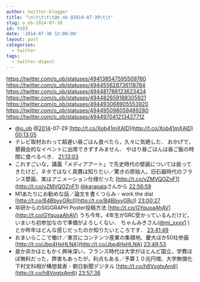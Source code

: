 ```yaml
---
author: twitter-blogger
title: "\n\t\t\t\t@o_ob @2014-07-30\t\t"
slug: o_ob-2014-07-30
id: 9103
date: '2014-07-30 12:00:00'
layout: post
categories:
  - twitter
tags:
  - twitter-digest
---
```


https://twitter.com/o_ob/statuses/494138547595509760 https://twitter.com/o_ob/statuses/494455628736118784 https://twitter.com/o_ob/statuses/494481788123623424 https://twitter.com/o_ob/statuses/494482659188305921 https://twitter.com/o_ob/statuses/494493068905553920 https://twitter.com/o_ob/statuses/494495098059489280 https://twitter.com/o_ob/statuses/494497041213427712  

*   [@o_ob](https://twitter.com/o_ob) [@2014](https://twitter.com/2014)-07-29 [http://t.co/Xob41mXAlD](http://t.co/Xob41mXAlD) [00:13:05](https://twitter.com/o_ob/statuses/494138547595509760)
*   テレビ取材おわって超遅い昼ごはん食べたら，久々に気絶した． おかげで，懇親会的なイベントに出席できずすみません． やはり昼ごはんは昼ご飯の時間に食べるべき． [21:13:03](https://twitter.com/o_ob/statuses/494455628736118784)
*   これすごいな，講義「メディアアート」で先史時代の壁画については扱ってきたけど，ネタではなく真贋は知りたい／驚きの原始人。旧石器時代のフランス壁画、実はアニメーション仕様だった [http://t.co/vZMVQOZnF1](http://t.co/vZMVQOZnF1) [@karapaia](https://twitter.com/karapaia)さんから [22:56:59](https://twitter.com/o_ob/statuses/494481788123623424)
*   M1あたりにお勧めな話／論文を書くつらみ - work the dial [http://t.co/B4BbyyGRcI](http://t.co/B4BbyyGRcI) [23:00:27](https://twitter.com/o_ob/statuses/494482659188305921)
*   卒研からのSIGGRAPH Poster投稿方法 [http://t.co/GYquoaAhAV](http://t.co/GYquoaAhAV) うち今年，4年生がSRC受かっているんだけど，いまいち初参加なので準備がよろしくない． ちゃんみきさん([@mi_xxxx1](https://twitter.com/mi_xxxx1) )とか昨年はどんな感じだったのか知りたいところです． [23:41:49](https://twitter.com/o_ob/statuses/494493068905553920)
*   おまいらここで働け／東京にコンテンツ産業の集積地、慶大ほか50社参画 [http://t.co/Jbp4HxHLNA](http://t.co/Jbp4HxHLNA) [23:49:53](https://twitter.com/o_ob/statuses/494495098059489280)
*   是か非かはともかく興味深い，フランス時代は大学がほとんど国立，学費ほぼ無料だった，弊害もあったが，利点もある／予算１０兆円増、大学無償化　下村文科相が構想発表 - 朝日新聞デジタル [http://t.co/h8VogtxAm6](http://t.co/h8VogtxAm6) [23:57:36](https://twitter.com/o_ob/statuses/494497041213427712)